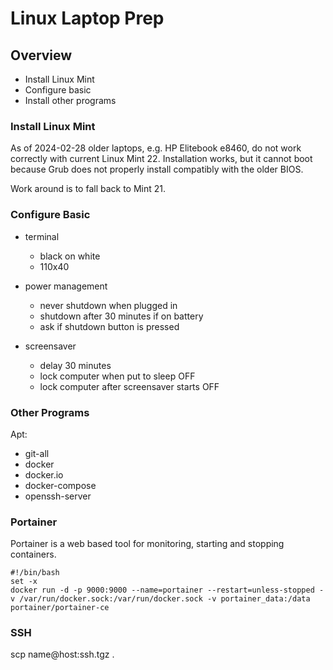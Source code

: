 # Linux Laptop Prep
## Overview

- Install Linux Mint
- Configure basic
- Install other programs


### Install Linux Mint

As of 2024-02-28 older laptops, e.g. HP Elitebook e8460, do not work correctly with current Linux Mint 22. 
Installation works, but it cannot boot because Grub does not properly install compatibly with the older BIOS.

Work around is to fall back to Mint 21.

### Configure Basic

- terminal 
    - black on white
    - 110x40

- power management
    - never shutdown when plugged in
    - shutdown after 30 minutes if on battery
    - ask if shutdown button is pressed

- screensaver
    - delay 30 minutes
    - lock computer when put to sleep OFF
    - lock computer after screensaver starts OFF

### Other Programs

Apt:
- git-all
- docker
- docker.io
- docker-compose
- openssh-server

### Portainer
Portainer is a web based tool for monitoring, starting and stopping containers.

```
#!/bin/bash
set -x
docker run -d -p 9000:9000 --name=portainer --restart=unless-stopped -v /var/run/docker.sock:/var/run/docker.sock -v portainer_data:/data portainer/portainer-ce

```

### SSH

scp name@host:ssh.tgz .


